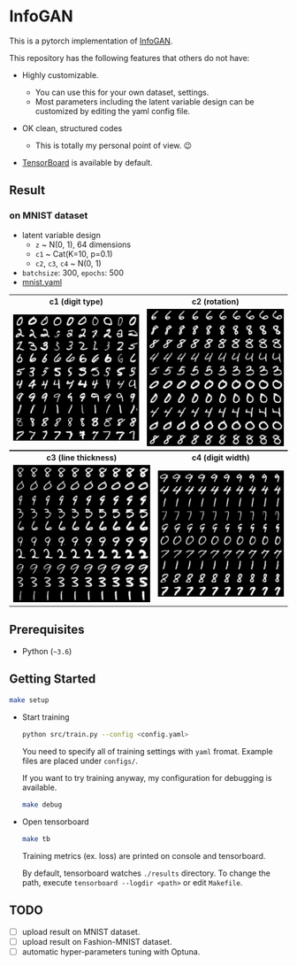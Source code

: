 # InfoGAN

This is a pytorch implementation of [InfoGAN](https://papers.nips.cc/paper/6399-infogan-interpretable-representation-learning-by-information-maximizing-generative-adversarial-nets).

This repository has the following features that others do not have:

- Highly customizable.
  - You can use this for your own dataset, settings.
  - Most parameters including the latent variable design can be customized by editing the yaml config file.

- OK clean, structured codes
  - This is totally my personal point of view. :wink:

- [TensorBoard](https://www.tensorflow.org/tensorboard) is available by default.

## Result

### on MNIST dataset

- latent variable design
  - `z` ~ N(0, 1), 64 dimensions
  - `c1` ~ Cat(K=10, p=0.1)
  - `c2`, `c3`, `c4` ~ N(0, 1)
- `batchsize`: 300, `epochs`: 500 
- [mnist.yaml](configs/mnist.yaml)



<table style="margin: 0 auto; text-align: center;">
  <tr>
  	<th style="text-align: center;">c1 (digit type)</th>
  	<th style="text-align: center;">c2 (rotation)</th>
  </tr>
  <tr>
    <td><img src="results/mnist/images/c1.jpg" width="100%" alt="mnist_c1_image"></td>
    <td><img src="results/mnist/images/c2.jpg" width="100%" alt="mnist_c2_image"></td>
  </tr>
</table>

<table style="margin: 0 auto; text-align: center;">
  <tr>
  	<th style="text-align: center;">c3 (line thickness)</th>
  	<th style="text-align: center;">c4 (digit width)</th>
  </tr>
  <tr>
    <td><img src="results/mnist/images/c3.jpg" width="100%" alt="mnist_c4_image"></td>
    <td><img src="results/mnist/images/c4.jpg" width="100%" alt="mnist_c5_image"></td>
  </tr>
</table>

## Prerequisites

- Python (`~3.6`)

## Getting Started

```sh
make setup
```

- Start training

  ```sh
  python src/train.py --config <config.yaml>
  ```

  You need to specify all of training settings with `yaml` fromat. Example files are placed under `configs/`.

  If you want to try training anyway, my configuration for debugging is available.

  ```sh
  make debug
  ```

- Open tensorboard

  ```sh
  make tb
  ```
  Training metrics (ex. loss) are printed on console and tensorboard.

  By default, tensorboard watches `./results` directory. To change the path, execute `tensorboard --logdir <path>` or edit `Makefile`.


## TODO

- [ ] upload result on MNIST dataset.
- [ ] upload result on Fashion-MNIST dataset.
- [ ] automatic hyper-parameters tuning with Optuna.
